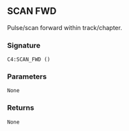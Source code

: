 ## SCAN FWD

Pulse/scan forward within track/chapter.


###  Signature

`C4:SCAN_FWD ()`


### Parameters

`None`


### Returns

`None
`